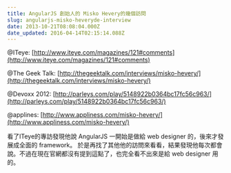 ```yaml
---
title: AngularJS 創始人的 Misko Hevery的幾個訪問
slug: angularjs-misko-heveryde-interview
date: 2013-10-21T08:08:04.000Z
date_updated: 2016-04-14T02:15:14.088Z
---
```


@ITeye: [http://www.iteye.com/magazines/121#comments](http://www.iteye.com/magazines/121#comments)

@The Geek Talk: [http://thegeektalk.com/interviews/misko-hevery/](http://thegeektalk.com/interviews/misko-hevery/)

@Devoxx 2012: [http://parleys.com/play/5148922b0364bc17fc56c963/](http://parleys.com/play/5148922b0364bc17fc56c963/)

@applines: [http://www.appliness.com/misko-hevery/](http://www.appliness.com/misko-hevery/)

看了ITeye的專訪發現他說 AngularJS 一開始是做給 web designer 的，後來才發展成全面的 framework。 於是再找了其他他的訪問來看看，結果發現他每次都會說。不過在現在官網都沒有提到這點了，也完全看不出來是給 web designer 用的。

